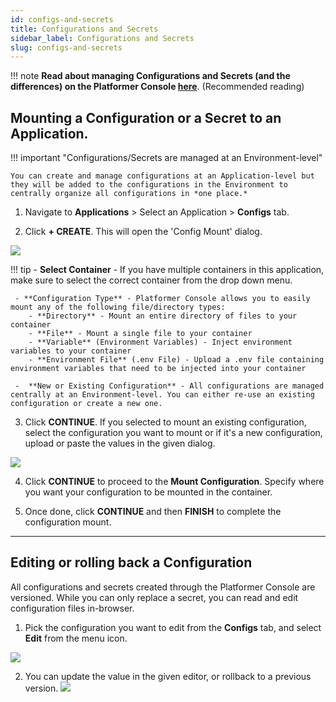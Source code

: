 ```yaml
---
id: configs-and-secrets
title: Configurations and Secrets
sidebar_label: Configurations and Secrets
slug: configs-and-secrets
---
```

!!! note
    **Read about managing Configurations and Secrets (and the differences) on the Platformer Console [here](/04-environments/configs-and-secrets)**. (Recommended reading)

## Mounting a Configuration or a Secret to an Application.

!!! important "Configurations/Secrets are managed at an Environment-level"
    
    You can create and manage configurations at an Application-level but they will be added to the configurations in the Environment to centrally organize all configurations in *one place.*


1. Navigate to **Applications** > Select an Application > **Configs** tab.

2. Click **+ CREATE**. This will open the 'Config Mount' dialog.

![](/assets/images//docs/config-mount-1.png)

!!! tip
     - **Select Container** - If you have multiple containers in this application, make sure to select the correct container from the drop down menu.

     - **Configuration Type** - Platformer Console allows you to easily mount any of the following file/directory types:
        - **Directory** - Mount an entire directory of files to your container
        - **File** - Mount a single file to your container
        - **Variable** (Environment Variables) - Inject environment variables to your container
        - **Environment File** (.env File) - Upload a .env file containing environment variables that need to be injected into your container

     -  **New or Existing Configuration** - All configurations are managed centrally at an Environment-level. You can either re-use an existing configuration or create a new one.

3. Click **CONTINUE**. If you selected to mount an existing configuration, select the configuration you want to mount or if it's a new configuration, upload or paste the values in the given dialog.

![](/assets/images//docs/config-mount-2.png)

4. Click **CONTINUE** to proceed to the **Mount Configuration**. Specify where you want your configuration to be mounted in the container. 

5. Once done, click **CONTINUE** and then **FINISH** to complete the configuration mount.


---

## Editing or rolling back a Configuration

All configurations and secrets created through the Platformer Console are versioned. While you can only replace a secret, you can read and edit configuration files in-browser.

1. Pick the configuration you want to edit from the **Configs** tab, and select **Edit** from the menu icon.

![](/assets/images//docs/config-mount-3.png)

2. You can update the value in the given editor, or rollback to a previous version.
![](/assets/images//docs/config-mount-4.png)